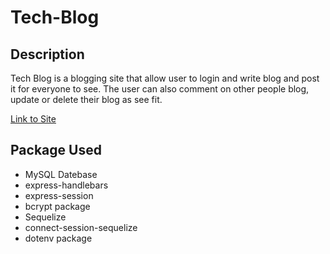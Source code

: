 # Tech-Blog

## Description

Tech Blog is a blogging site that allow user to login and write blog and post it for everyone to see. The user can also comment on other people blog, update or delete their blog as see fit.

[Link to Site](https://bootcamp-tech-blog.herokuapp.com/)

## Package Used

- MySQL Datebase
- express-handlebars
- express-session
- bcrypt package
- Sequelize
- connect-session-sequelize
- dotenv package
